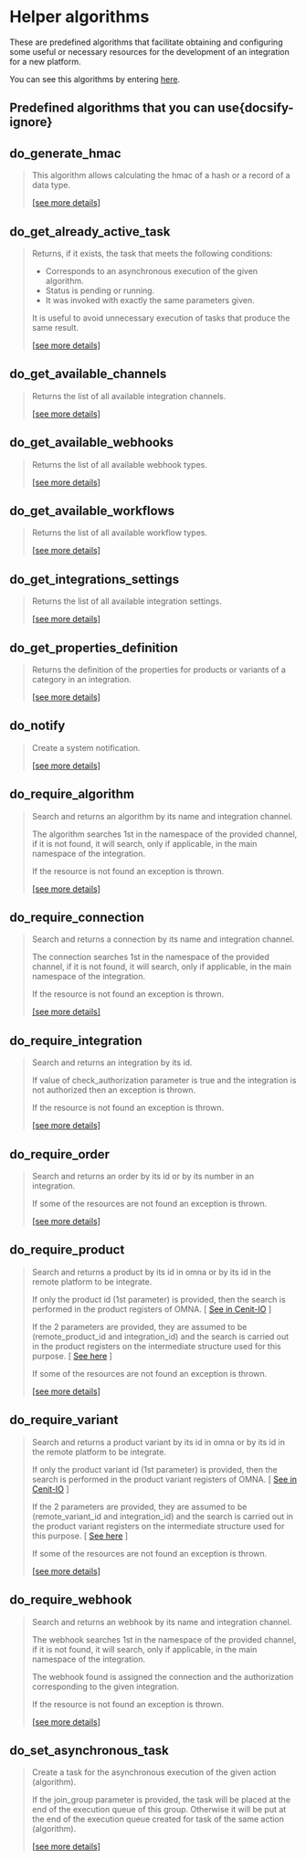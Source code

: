# Helper algorithms

These are predefined algorithms that facilitate obtaining and configuring some useful or necessary resources for the
development of an integration for a new platform.

You can see this algorithms by entering [here](https://cenit.io/algorithm?f[name][40703][o]=starts_with&f[name][40703][v]=do_&f[namespace][40840][v]=OMNAv2).

## Predefined algorithms that you can use{docsify-ignore}

## do_generate_hmac

> This algorithm allows calculating the hmac of a hash or a record of a data type.
>
> [[see more details]](do_generate_hmac ':class=see-more')

## do_get_already_active_task

> Returns, if it exists, the task that meets the following conditions:
> 
> * Corresponds to an asynchronous execution of the given algorithm.
> * Status is pending or running.
> * It was invoked with exactly the same parameters given.
> 
> It is useful to avoid unnecessary execution of tasks that produce the same result.
>
> [[see more details]](do_get_already_active_task ':class=see-more')

## do_get_available_channels

> Returns the list of all available integration channels.
>
> [[see more details]](do_get_available_channels ':class=see-more')

## do_get_available_webhooks

> Returns the list of all available webhook types.
>
> [[see more details]](do_get_available_webhooks ':class=see-more')

## do_get_available_workflows

> Returns the list of all available workflow types.
>
> [[see more details]](do_get_available_workflows ':class=see-more')

## do_get_integrations_settings

> Returns the list of all available integration settings.
>
> [[see more details]](do_get_integrations_settings ':class=see-more')

## do_get_properties_definition

> Returns the definition of the properties for products or variants of a category in an integration.
>
> [[see more details]](do_get_properties_definition ':class=see-more')

## do_notify

> Create a system notification.
>
> [[see more details]](do_notify ':class=see-more')

## do_require_algorithm

> Search and returns an algorithm by its name and integration channel.
> 
> The algorithm searches 1st in the namespace of the provided channel, if it is not found, it will search, 
> only if applicable, in the main namespace of the integration.
> 
> If the resource is not found an exception is thrown.
>
> [[see more details]](do_require_algorithm ':class=see-more')

## do_require_connection

> Search and returns a connection by its name and integration channel.
> 
> The connection searches 1st in the namespace of the provided channel, if it is not found, it will search, 
> only if applicable, in the main namespace of the integration.
> 
> If the resource is not found an exception is thrown.
>
> [[see more details]](do_require_connection ':class=see-more')

## do_require_integration

> Search and returns an integration by its id.
> 
> If value of check_authorization parameter is true and the integration is not authorized then 
> an exception is thrown.
> 
> If the resource is not found an exception is thrown.
>
> [[see more details]](do_require_integration ':class=see-more')

## do_require_order

> Search and returns an order by its id or by its number in an integration.
> 
> If some of the resources are not found an exception is thrown.
>
> [[see more details]](do_require_order ':class=see-more')

## do_require_product

> Search and returns a product by its id in omna or by its id in the remote platform to be integrate.
> 
> If only the product id (1st parameter) is provided, then the search is performed in the product registers of OMNA.
> [ [See in Cenit-IO](https://cenit.io/json_data_type?f[namespace][24075][v]=OMNAv2&f[name][24160][o]=is&f[name][24160][v]=Product) ]
> 
> If the 2 parameters are provided, they are assumed to be (remote_product_id and integration_id) and the search is 
> carried out in the product registers on the intermediate structure used for this purpose.
> [ [See here](../data-types/IntegrationProduct.md) ]
> 
> If some of the resources are not found an exception is thrown.
>
> [[see more details]](do_require_product ':class=see-more')

## do_require_variant

> Search and returns a product variant by its id in omna or by its id in the remote platform to be integrate.
> 
> If only the product variant id (1st parameter) is provided, then the search is performed in the product variant registers of OMNA.
> [ [See in Cenit-IO](https://cenit.io/json_data_type?f[namespace][24075][v]=OMNAv2&f[name][24160][o]=is&f[name][24160][v]=Variant") ]
> 
> If the 2 parameters are provided, they are assumed to be (remote_variant_id and integration_id) and the search is 
> carried out in the product variant registers on the intermediate structure used for this purpose.
> [ [See here](../data-types/IntegrationVariant.md) ]
> 
> If some of the resources are not found an exception is thrown.
>
> [[see more details]](do_require_variant ':class=see-more')

## do_require_webhook

> Search and returns an webhook by its name and integration channel.
> 
> The webhook searches 1st in the namespace of the provided channel, if it is not found, it will search, 
> only if applicable, in the main namespace of the integration.
> 
> The webhook found is assigned the connection and the authorization corresponding to the given integration.
> 
> If the resource is not found an exception is thrown.
>
> [[see more details]](do_require_webhook ':class=see-more')

## do_set_asynchronous_task

> Create a task for the asynchronous execution of the given action (algorithm).
> 
> If the join_group parameter is provided, the task will be placed at the end of the execution queue of this group. 
> Otherwise it will be put at the end of the execution queue created for task of the same action (algorithm).
>
> [[see more details]](do_set_asynchronous_task ':class=see-more')

